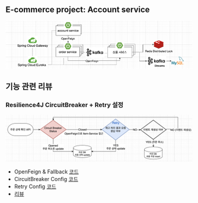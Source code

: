 ## E-commerce project: Account service

![](/_img/e_commerce_240218.png)
<br>

## 기능 관련 리뷰

### Resilience4J CircuitBreaker + Retry 설정

![](/_img/circuit-breaker-retry.png)

- OpenFeign & Fallback [코드](https://github.com/imzero238/Account-service/blob/master/src/main/java/com/ecommerce/accountservice/openfeign/OrderServiceClient.java)
- CircuitBreaker Config [코드](https://github.com/imzero238/Account-service/blob/master/src/main/java/com/ecommerce/accountservice/resilience4j/Resilience4jCircuitBreakerConfig.java)
- Retry Config [코드](https://github.com/imzero238/Account-service/blob/master/src/main/java/com/ecommerce/accountservice/resilience4j/Resilience4jRetryConfig.java)
- [리뷰](https://medium.com/@im_zero/resilience4j-retry-circuitbreaker-%EC%A0%81%EC%9A%A9%ED%95%98%EA%B8%B0-a60d06a46c54)